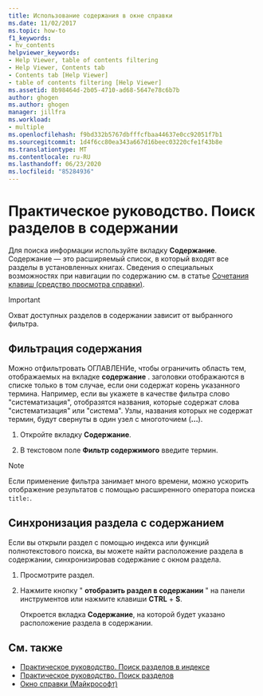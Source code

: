 ```yaml
---
title: Использование содержания в окне справки
ms.date: 11/02/2017
ms.topic: how-to
f1_keywords:
- hv_contents
helpviewer_keywords:
- Help Viewer, table of contents filtering
- Help Viewer, Contents tab
- Contents tab [Help Viewer]
- table of contents filtering [Help Viewer]
ms.assetid: 8b98464d-2b05-4710-ad68-5647e78c6b7b
author: ghogen
ms.author: ghogen
manager: jillfra
ms.workload:
- multiple
ms.openlocfilehash: f9bd332b5767dbfffcfbaa44637e0cc92051f7b1
ms.sourcegitcommit: 1d4f6cc80ea343a667d16beec03220cfe1f43b8e
ms.translationtype: MT
ms.contentlocale: ru-RU
ms.lasthandoff: 06/23/2020
ms.locfileid: "85284936"
---
```

# Практическое руководство. Поиск разделов в содержании

Для поиска информации используйте вкладку **Содержание**. Содержание — это расширяемый список, в который входят все разделы в установленных книгах. Сведения о специальных возможностях при навигации по содержанию см. в статье [Сочетания клавиш (средство просмотра справки)](../help-viewer/shortcut-keys.md).

> [!IMPORTANT]
> Охват доступных разделов в содержании зависит от выбранного фильтра.

## Фильтрация содержания

Можно отфильтровать ОГЛАВЛЕНИе, чтобы ограничить область тем, отображаемых на вкладке **содержание** . заголовки отображаются в списке только в том случае, если они содержат корень указанного термина. Например, если вы укажете в качестве фильтра слово "систематизация", отобразятся названия, которые содержат слова "систематизация" или "система". Узлы, названия которых не содержат термин, будут свернуты в один узел с многоточием (**...**).

1. Откройте вкладку **Содержание**.

2. В текстовом поле **Фильтр содержимого** введите термин.

> [!NOTE]
> Если применение фильтра занимает много времени, можно ускорить отображение результатов с помощью расширенного оператора поиска `title:`.

## Синхронизация раздела с содержанием

Если вы открыли раздел с помощью индекса или функций полнотекстового поиска, вы можете найти расположение раздела в содержании, синхронизировав содержание с окном раздела.

1. Просмотрите раздел.

2. Нажмите кнопку " **отобразить раздел в содержании** " на панели инструментов или нажмите клавиши **CTRL** + **S**.

     Откроется вкладка **Содержание**, на которой будет указано расположение раздела в содержании.

## См. также

- [Практическое руководство. Поиск разделов в индексе](../help-viewer/find-topics-index.md)
- [Практическое руководство. Поиск разделов](../help-viewer/find-topics.md)
- [Окно справки (Майкрософт)](../help-viewer/overview.md)
